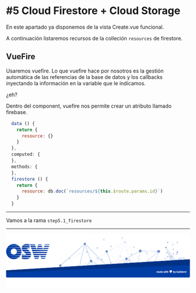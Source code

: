 # #5 Cloud Firestore + Cloud Storage

En este apartado ya disponemos de la vista Create.vue funcional.

A continuación listaremos recursos de la colleción `resources` de firestore.

## VueFire

Usaremos vuefire. Lo que vuefire hace por nosotros es la gestión automática de las referencias de la base de datos y los callbacks inyectando la información en la variable que le indicamos.

¿eh?

Dentro del component, vuefire nos permite crear un atributo llamado firebase.


```js
  data () {
    return {
      resource: {}
    }
  },
  computed: {
  },
  methods: {
  },
  firestore () {
    return {
      resource: db.doc(`resources/${this.$route.params.id}`)
    }
  }
```


---
Vamos a la rama `step5.1_firestore`

---
![footer](./assets/img/footer.png)
